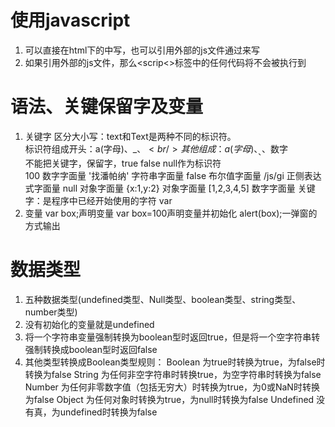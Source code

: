 # 使用javascript
1. 可以直接在html下的<script type="text/javascript"></script>中写，也可以引用外部的js文件通过<script type="text/javascript" src="外部文件地址"></script>来写
2. 如果引用外部的js文件，那么<scrip<></script>标签中的任何代码将不会被执行到
# 语法、关键保留字及变量
1. 关键字
     区分大小写：text和Text是两种不同的标识符。<br/>
     标识符组成开头：a(字母)、_、$<br/>
     其他组成：a(字母)、_、$、数字<br/>
     不能把关键字，保留字，true false null作为标识符<br/>
     100 数字字面量
     '找潘帕纳' 字符串字面量
     false 布尔值字面量
     /js/gi 正侧表达式字面量
     null 对象字面量
     {x:1,y:2} 对象字面量
     [1,2,3,4,5] 数字字面量
     关键字：是程序中已经开始使用的字符 var
2. 变量
    var box;声明变量
    var box=100声明变量并初始化
    alert(box);一弹窗的方式输出
# 数据类型
1. 五种数据类型(undefined类型、Null类型、boolean类型、string类型、number类型)
2. 没有初始化的变量就是undefined
3. 将一个字符串变量强制转换为boolean型时返回true，但是将一个空字符串转强制转换成boolean型时返回false
4. 其他类型转换成Boolean类型规则：
    Boolean 为true时转换为true，为false时转换为false
    String 为任何非空字符串时转换true，为空字符串时转换为false
    Number 为任何非零数字值（包括无穷大）时转换为true，为0或NaN时转换为false
    Object 为任何对象时转换为true，为null时转换为false
    Undefined 没有真，为undefined时转换为false
